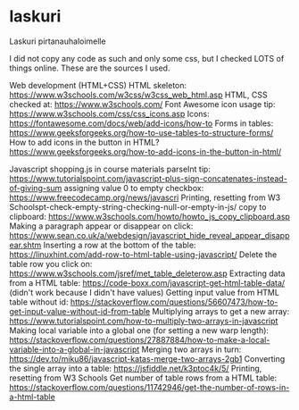 # laskuri
Laskuri pirtanauhaloimelle

I did not copy any code as such and only some css,
but I checked LOTS of things online. These are the sources I used.


Web development (HTML+CSS)
    HTML skeleton: https://www.w3schools.com/w3css/w3css_web_html.asp
    HTML, CSS checked at: https://www.w3schools.com/
    Font Awesome icon usage tip: https://www.w3schools.com/css/css_icons.asp
    Icons: https://fontawesome.com/docs/web/add-icons/how-to
    Forms in tables: https://www.geeksforgeeks.org/how-to-use-tables-to-structure-forms/
    How to add icons in the button in HTML? https://www.geeksforgeeks.org/how-to-add-icons-in-the-button-in-html/


Javascript
    shopping.js in course materials
    parseInt tip: https://www.tutorialspoint.com/javascript-plus-sign-concatenates-instead-of-giving-sum
    assigning value 0 to empty checkbox: https://www.freecodecamp.org/news/javascri
    Printing, resetting from W3 Schoolspt-check-empty-string-checking-null-or-empty-in-js/
    copy to clipboard: https://www.w3schools.com/howto/howto_js_copy_clipboard.asp
    Making a paragraph appear or disappear on click: https://www.sean.co.uk/a/webdesign/javascript_hide_reveal_appear_disappear.shtm
    Inserting a row at the bottom of the table: https://linuxhint.com/add-row-to-html-table-using-javascript/
    Delete the table row you click on: https://www.w3schools.com/jsref/met_table_deleterow.asp
    Extracting data from a HTML table: https://code-boxx.com/javascript-get-html-table-data/ (didn't work because I didn't have values)
    Getting input value from HTML table without id: https://stackoverflow.com/questions/56607473/how-to-get-input-value-without-id-from-table
    Multiplying arrays to get a new array: https://www.tutorialspoint.com/how-to-multiply-two-arrays-in-javascript
    Making local variable into a global one (for setting a new warp length): https://stackoverflow.com/questions/27887884/how-to-make-a-local-variable-into-a-global-in-javascript
    Merging two arrays in turn: https://dev.to/miku86/javascript-katas-merge-two-arrays-2gb1
    Converting the single array into a table: https://jsfiddle.net/k3ptoc4k/5/
    Printing, resetting from W3 Schools
    Get number of table rows from a HTML table: https://stackoverflow.com/questions/11742946/get-the-number-of-rows-in-a-html-table



